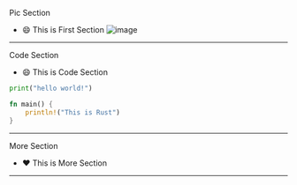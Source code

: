Pic Section

- 😄 This is First Section
![image](https://github.com/user-attachments/assets/77d97dec-89d7-467f-bf81-ee0234eb37cc)

---

Code Section
- 😄 This is Code Section
```python
print("hello world!")

```

```rust
fn main() {
    println!("This is Rust")
}
```
---

More Section
- ❤️ This is More Section

---

